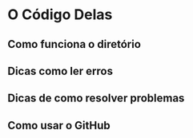 # O Código Delas

## Como funciona o diretório

## Dicas como ler erros

## Dicas de como resolver problemas

## Como usar o GitHub

